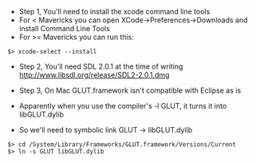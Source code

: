 - Step 1, You'll need to install the xcode command line tools
- For < Mavericks you can open XCode->Preferences->Downloads and install Command Line Tools
- For >= Mavericks you can run this:
```
$> xcode-select --install
```

- Step 2, You'll need SDL 2.0.1 at the time of writing
http://www.libsdl.org/release/SDL2-2.0.1.dmg

- Step 3, On Mac GLUT.framework isn't compatible with Eclipse as is
- Apparently when you use the compiler's -l GLUT, it turns it into libGLUT.dylib
- So we'll need to symbolic link GLUT -> libGLUT.dylib

```
$> cd /System/Library/Frameworks/GLUT.framework/Versions/Current
$> ln -s GLUT libGLUT.dylib
```

